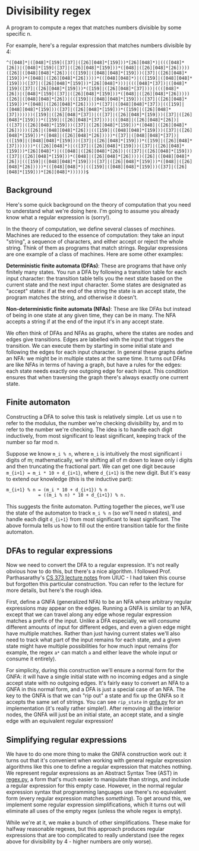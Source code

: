 # Divisibility regex

A program to compute a regex that matches numbers divisible by some specific n.

For example, here's a regular expression that matches numbers divisible by 4:

```text
^([048]*|([048]*[159]([37]|([26][048]*[159]))*[26][048]*)|((([048]*[26])|([048]*[159]([37]|([26][048]*[159]))*([048]|([26][048]*[26]))))([26]|([048][048]*[26])|(([159]|([048][048]*[159]))([37]|([26][048]*[159]))*([048]|([26][048]*[26]))))*(([048][048]*)|(([159]|([048][048]*[159]))([37]|([26][048]*[159]))*[26][048]*)))|((([048]*[37])|([048]*[159]([37]|([26][048]*[159]))*([159]|([26][048]*[37])))|((([048]*[26])|([048]*[159]([37]|([26][048]*[159]))*([048]|([26][048]*[26]))))([26]|([048][048]*[26])|(([159]|([048][048]*[159]))([37]|([26][048]*[159]))*([048]|([26][048]*[26]))))*([37]|([048][048]*[37])|(([159]|([048][048]*[159]))([37]|([26][048]*[159]))*([159]|([26][048]*[37]))))))([159]|([26][048]*[37])|(([37]|([26][048]*[159]))([37]|([26][048]*[159]))*([159]|([26][048]*[37])))|(([048]|([26][048]*[26])|(([37]|([26][048]*[159]))([37]|([26][048]*[159]))*([048]|([26][048]*[26]))))([26]|([048][048]*[26])|(([159]|([048][048]*[159]))([37]|([26][048]*[159]))*([048]|([26][048]*[26]))))*([37]|([048][048]*[37])|(([159]|([048][048]*[159]))([37]|([26][048]*[159]))*([159]|([26][048]*[37]))))))*(([26][048]*)|(([37]|([26][048]*[159]))([37]|([26][048]*[159]))*[26][048]*)|(([048]|([26][048]*[26])|(([37]|([26][048]*[159]))([37]|([26][048]*[159]))*([048]|([26][048]*[26]))))([26]|([048][048]*[26])|(([159]|([048][048]*[159]))([37]|([26][048]*[159]))*([048]|([26][048]*[26]))))*(([048][048]*)|(([159]|([048][048]*[159]))([37]|([26][048]*[159]))*[26][048]*))))))$
```

## Background

Here's some quick background on the theory of computation that you need to understand what we're doing here. I'm going to assume you already know what a regular expression is (sorry!).

In the theory of computation, we define several classes of _machines_. Machines are reduced to the essence of computation: they take an input "string", a sequence of characters, and either accept or reject the whole string. Think of them as programs that match strings. Regular expressions are one example of a class of machines. Here are some other examples:

**Deterministic finite automata (DFAs)**: These are programs that have only finitely many states. You run a DFA by following a transition table for each input character: the transition table tells you the next state based on the current state and the next input character. Some states are designated as "accept" states: if at the end of the string the state is an accept state, the program matches the string, and otherwise it doesn't.

**Non-deterministic finite automata (NFAs)**: These are like DFAs but instead of being in one state at any given time, they can be in many. The NFA accepts a string if at the end of the input it's in any accept state.

We often think of DFAs and NFAs as graphs, where the states are nodes and edges give transitions. Edges are labelled with the input that triggers the transition. We can execute them by starting in some initial state and following the edges for each input character. In general these graphs define an NFA: we might be in multiple states at the same time. It turns out DFAs are like NFAs in terms of having a graph, but have a rules for the edges: each state needs exactly one outgoing edge for each input. This condition ensures that when traversing the graph there's always exactly one current state.

## Finite automaton

Constructing a DFA to solve this task is relatively simple. Let us use n to refer to the modulus, the number we're checking divisibility by, and m to refer to the number we're checking. The idea is to handle each digit inductively, from most significant to least significant, keeping track of the number so far mod n.

Suppose we know `m_i % n`, where `m_i` is intuitively the most significant i digits of m; mathematically, we're shifting all of m down to leave only i digits and then truncating the fractional part. We can get one digit because `m_{i+1} = m_i * 10 + d_{i+1}`, where `d_{i+1}` is the new digit. But it's easy to extend our knowledge (this is the inductive part):

```txt
m_{i+1} % n = (m_i * 10 + d_{i+1}) % n
            = ((m_i % n) * 10 + d_{i+1}) % n.
```

This suggests the finite automaton. Putting together the pieces, we'll use the state of the automaton to track `m_i % n` (so we'll need n states), and handle each digit `d_{i+1}` from most significant to least significant. The above formula tells us how to fill out the entire transition table for the finite automaton.

## DFAs to regular expressions

Now we need to convert the DFA to a regular expression. It's not really obvious how to do this, but there's a nice algorithm. I followed Prof. Parthasarathy's [CS 373 lecture notes](https://courses.engr.illinois.edu/cs373/sp2010/lectures/lect_08.pdf) from UIUC - I had taken this course but forgotten this particular construction. You can refer to the lecture for more details, but here's the rough idea.

First, define a GNFA (generalized NFA) to be an NFA where arbitrary regular expressions may appear on the edges. Running a GNFA is similar to an NFA, except that we can travel along any edge whose regular expression matches a prefix of the input. Unlike a DFA especially, we will _consume_ different amounts of input for different edges, and even a given edge might have multiple matches. Rather than just having current states we'll also need to track what part of the input remains for each state, and a given state might have multiple possibilities for how much input remains (for example, the regex `a*` can match `a` and either leave the whole input or consume it entirely).

For simplicity, during this construction we'll ensure a normal form for the GNFA: it will have a single initial state with no incoming edges and a single accept state with no outgoing edges. It's fairly easy to convert an NFA to a GNFA in this normal form, and a DFA is just a special case of an NFA. The key to the GNFA is that we can "rip out" a state and fix up the GNFA so it accepts the same set of strings. You can see `rip_state` in [gnfa.py](gnfa.py) for an implementation (it's really rather simple!). After removing all the interior nodes, the GNFA will just be an initial state, an accept state, and a single edge with an equivalent regular expression!

## Simplifying regular expressions

We have to do one more thing to make the GNFA construction work out: it turns out that it's convenient when working with general regular expression algorithms like this one to define a regular expression that matches nothing. We represent regular expressions as an Abstract Syntax Tree (AST) in [regex.py](regex.py), a form that's much easier to manipulate than strings, and include a regular expression for this empty case. However, in the normal regular expression syntax that programming languages use there's no equivalent form (every regular expression matches _something_). To get around this, we implement some regular expression simplifications, which it turns out will eliminate all uses of the empty regex (unless the whole regex is empty).

While we're at it, we make a bunch of other simplifications. These make for halfway reasonable regexes, but this approach produces regular expressions that are too complicated to really understand (see the regex above for divisibility by 4 - higher numbers are only worse).
